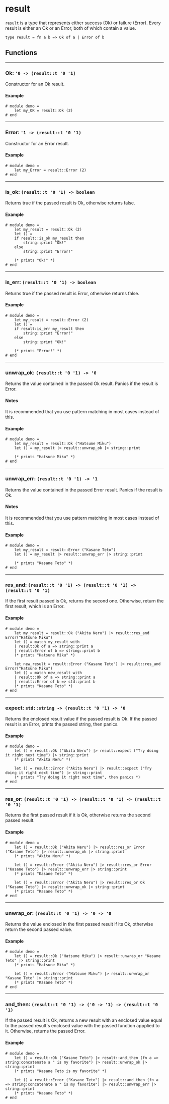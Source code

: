 # result
`result` is a type that represents either success (Ok) or failure (Error).
Every result is either an Ok or an Error, both of which contain a value.
```halcyon
type result = fn a b => Ok of a | Error of b
```
## Functions
---
### Ok: `'0 -> (result::t '0 '1)`
Constructor for an Ok result.
#### Example
```halcyon
# module demo = 
    let my_OK = result::Ok (2)
# end
```
---
### Error: `'1 -> (result::t '0 '1)`
Constructor for an Error result.
#### Example
```halcyon
# module demo = 
    let my_Error = result::Error (2)
# end
```
---
### is_ok: `(result::t '0 '1) -> boolean`
Returns true if the passed result is Ok, otherwise returns false.
#### Example
```halcyon
# module demo = 
    let my_result = result::Ok (2)
    let () = 
    if result::is_ok my_result then
        string::print "Ok!"
    else
        string::print "Error!"

    (* prints "Ok!" *)
# end
```
---
### is_err: `(result::t '0 '1) -> boolean`
Returns true if the passed result is Error, otherwise returns false.
#### Example 
```halcyon
# module demo = 
    let my_result = result::Error (2)
    let () = 
    if result:is_err my_result then
        string::print "Error!"
    else
        string::print "Ok!"

    (* prints "Error!" *)
# end
```
---
### unwrap_ok: `(result::t '0 '1) -> '0`
Returns the value contained in the passed Ok result.
Panics if the result is Error.
#### Notes
It is recommended that you use pattern matching in most cases instead of this.
#### Example
```halcyon
# module demo = 
    let my_result = result::Ok ("Hatsune Miku")
    let () = my_result |> result::unwrap_ok |> string::print

    (* prints "Hatsune Miku" *)
# end
```
---
### unwrap_err: `(result::t '0 '1) -> '1`
Returns the value contained in the passed Error result.
Panics if the result is Ok.
#### Notes
It is recommended that you use pattern matching in most cases instead of this.
#### Example
```halcyon
# module demo = 
    let my_result = result::Error ("Kasane Teto")
    let () = my_result |> result::unwrap_err |> string::print

    (* prints "Kasane Teto" *)
# end
```
---
### res_and: `(result::t '0 '1) -> (result::t '0 '1) -> (result::t '0 '1)`
If the first result passed is Ok, returns the second one.
Otherwise, return the first result, which is an Error.
#### Example
```halcyon
# module demo = 
    let my_result = result::Ok ("Akita Neru") |> result::res_and Error("Hatsune Miku") 
    let () = match my_result with
    | result:Ok of a => string::print a
    | result:Error of b => string::print b
    (* prints "Hatsune Miku" *)

    let new_result = result::Error ("Kasane Teto") |> result::res_and Error("Hatsune Miku")
    let () = match new_result with
    | result::Ok of a => string::print a
    | result::Error of b => std::print b
    (* prints "Kasane Teto" *)
# end
```
---
### expect: `std::string -> (result::t '0 '1) -> '0`
Returns the enclosed result value if the passed result is Ok.
If the passed result is an Error, prints the passed string, then panics.
#### Example
```halcyon
# module demo = 
    let () = result::Ok ("Akita Neru") |> result::expect ("Try doing it right next time") |> string::print 
    (* prints "Akita Neru" *)

    let () = result::Error ("Akita Neru") |> result::expect ("Try doing it right next time") |> string::print 
    (* prints "Try doing it right next time", then panics *)
# end
```
---
### res_or: `(result::t '0 '1) -> (result::t '0 '1) -> (result::t '0 '1)`
Returns the first passed result if it is Ok, otherwise returns the second passed result.
#### Example
```halcyon
# module demo = 
    let () = result::Ok ("Akita Neru") |> result::res_or Error ("Kasane Teto") |> result::unwrap_ok |> string::print 
    (* prints "Akita Neru" *)

    let () = result::Error ("Akita Neru") |> result::res_or Error ("Kasane Teto") |> result::unwrap_err |> string::print
    (* prints "Kasane Teto" *)

    let () = result::Error ("Akita Neru") |> result::res_or Ok ("Kasane Teto") |> result::unwrap_ok |> string::print
    (* prints "Kasane Teto" *)
# end
```
---
### unwrap_or: `(result::t '0 '1) -> '0 -> '0`
Returns the value enclosed in the first passed result if its Ok, otherwise return the second passed value.
#### Example
```halcyon
# module demo = 
    let () = result::Ok ("Hatsune Miku") |> result::unwrap_or "Kasane Teto" |> string::print 
    (* prints "Hatsune Miku" *)

    let () = result::Error ("Hatsune Miku") |> result::unwrap_or "Kasane Teto" |> string::print 
    (* prints "Kasane Teto" *)
# end
```
---
### and_then: `(result::t '0 '1) -> ('0 -> '1) -> (result::t '0 '1)`
If the passed result is Ok, returns a new result with an enclosed value equal to the passed result's enclosed value with the passed function appplied to it.
Otherwise, returns the passed Error.
#### Example
```halcyon
# module demo = 
    let () = result::Ok ("Kasane Teto") |> result::and_then (fn a => string:concatenate a " is my favorite") |> result::unwrap_ok |> string::print
    (* prints "Kasane Teto is my favorite" *)

    let () = result::Error ("Kasane Teto") |> result::and_then (fn a => string:concatenate a " is my favorite") |> result::unwrap_err |> string::print
    (* prints "Kasane Teto" *)
# end
```
